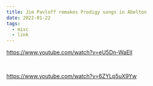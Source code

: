```yaml
---
title: Jim Pavloff remakes Prodigy songs in Abelton
date: 2022-01-22
tags:
  - misc
  - link
---
```


https://www.youtube.com/watch?v=eU5Dn-WaElI

<br>

https://www.youtube.com/watch?v=6ZYLp5uX9Yw
